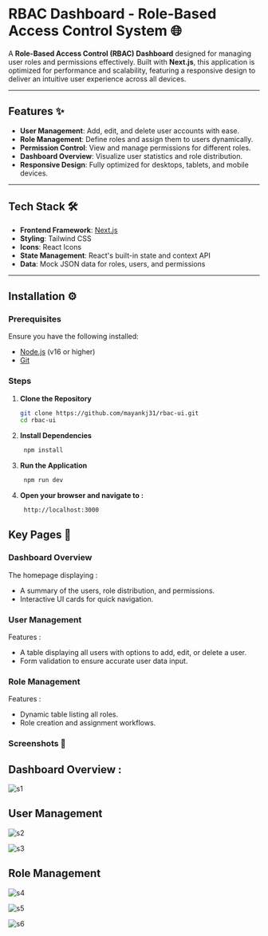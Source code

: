 # RBAC Dashboard - Role-Based Access Control System 🌐

A **Role-Based Access Control (RBAC) Dashboard** designed for managing user roles and permissions effectively. Built with **Next.js**, this application is optimized for performance and scalability, featuring a responsive design to deliver an intuitive user experience across all devices.

---

## Features ✨
- **User Management**: Add, edit, and delete user accounts with ease.
- **Role Management**: Define roles and assign them to users dynamically.
- **Permission Control**: View and manage permissions for different roles.
- **Dashboard Overview**: Visualize user statistics and role distribution.
- **Responsive Design**: Fully optimized for desktops, tablets, and mobile devices.

---

## Tech Stack 🛠️
- **Frontend Framework**: [Next.js](https://nextjs.org/)
- **Styling**: Tailwind CSS
- **Icons**: React Icons
- **State Management**: React's built-in state and context API
- **Data**: Mock JSON data for roles, users, and permissions

---

## Installation ⚙️

### Prerequisites
Ensure you have the following installed:
- [Node.js](https://nodejs.org/) (v16 or higher)
- [Git](https://git-scm.com/)

### Steps
1. **Clone the Repository**
   ```bash
   git clone https://github.com/mayankj31/rbac-ui.git
   cd rbac-ui

2. **Install Dependencies**
   ```bash
    npm install

3. **Run the Application**
   ```bash
    npm run dev

4. **Open your browser and navigate to :**
   ```bash
    http://localhost:3000

## Key Pages 📄
### Dashboard Overview
The homepage displaying :
- A summary of the users, role distribution, and permissions.
- Interactive UI cards for quick navigation.

### User Management
Features :
- A table displaying all users with options to add, edit, or delete a user.
- Form validation to ensure accurate user data input.

### Role Management
Features :
- Dynamic table listing all roles.
- Role creation and assignment workflows.

### Screenshots 📸
## Dashboard Overview :

![s1](https://github.com/user-attachments/assets/33061eea-74d9-486d-be0f-716b59682f06)


## User Management

![s2](https://github.com/user-attachments/assets/8e7da582-8a3d-4541-8319-e7d0b3d6b498)

![s3](https://github.com/user-attachments/assets/5d21fd9f-72ab-426b-b02c-0b3ced35a7a7)


## Role Management

![s4](https://github.com/user-attachments/assets/af2c4435-7981-4b9b-897e-d5cfcdd44dda)

![s5](https://github.com/user-attachments/assets/083c0a4c-10a5-47a5-9739-13176b3afd77)

![s6](https://github.com/user-attachments/assets/691a0f2c-aa00-47d6-9638-3119816a276f)
